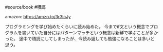 #source/book #積読 

amazon: https://amzn.to/3r3lcJy

プログラミングを学び始めたくらいに読み始めた。
今までif文という概念でプログラムを書いていた自分にはパターンマッチという概念は新鮮で学ぶことが多かった。
途中で積読にしてしまったが、今読み返しても勉強になることは多いと思う。
